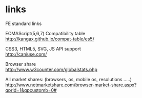 links
=====

FE standard links

ECMAScript(5,6,7) Compatibility table  
http://kangax.github.io/compat-table/es5/

CSS3, HTML5, SVG, JS API support  
http://caniuse.com/

Browser share  
http://www.w3counter.com/globalstats.php

All market shares: (browsers, os, mobile os, resolutions .....)  
http://www.netmarketshare.com/browser-market-share.aspx?qprid=1&qpcustomb=0#
